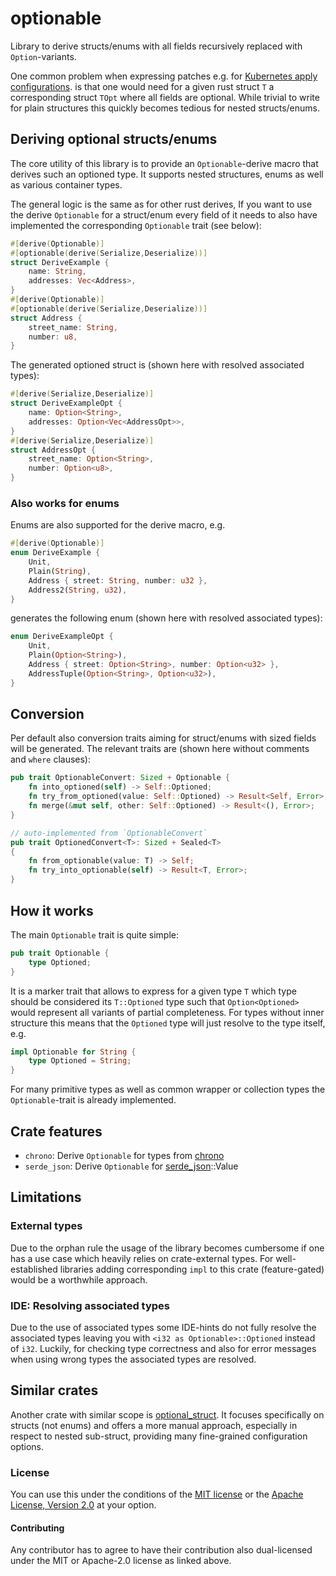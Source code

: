 # optionable

Library to derive structs/enums with all fields recursively replaced with `Option`-variants.

One common problem when expressing patches e.g. for [Kubernetes apply configurations](https://pkg.go.dev/k8s.io/client-go/applyconfigurations).
is that one would need for a given rust struct `T` a corresponding struct `TOpt` where all fields are optional.
While trivial to write for plain structures this quickly becomes tedious for nested structs/enums.

## Deriving optional structs/enums

The core utility of this library is to provide an `Optionable`-derive macro that derives such an optioned type.
It supports nested structures, enums as well as various container types.

The general logic is the same as for other rust derives, If you want to use the derive `Optionable` for a struct/enum
every field of it needs to also have implemented the corresponding `Optionable` trait (see below):
```rust
#[derive(Optionable)]
#[optionable(derive(Serialize,Deserialize))]
struct DeriveExample {
    name: String,
    addresses: Vec<Address>,
}
#[derive(Optionable)]
#[optionable(derive(Serialize,Deserialize))]
struct Address {
    street_name: String,
    number: u8,
}
```

The generated optioned struct is (shown here with resolved associated types):
```rust
#[derive(Serialize,Deserialize)]
struct DeriveExampleOpt {
    name: Option<String>,
    addresses: Option<Vec<AddressOpt>>,
}
#[derive(Serialize,Deserialize)]
struct AddressOpt {
    street_name: Option<String>,
    number: Option<u8>,
}
```

### Also works for enums
Enums are also supported for the derive macro, e.g.

```rust
#[derive(Optionable)]
enum DeriveExample {
    Unit,
    Plain(String),
    Address { street: String, number: u32 },
    Address2(String, u32),
}
```
generates the following enum (shown here with resolved associated types):
```rust
enum DeriveExampleOpt {
    Unit,
    Plain(Option<String>),
    Address { street: Option<String>, number: Option<u32> },
    AddressTuple(Option<String>, Option<u32>),
}
```

## Conversion
Per default also conversion traits aiming for struct/enums with sized fields will be generated.
The relevant traits are (shown here without comments and `where` clauses):
```rust
pub trait OptionableConvert: Sized + Optionable {
    fn into_optioned(self) -> Self::Optioned;
    fn try_from_optioned(value: Self::Optioned) -> Result<Self, Error>;
    fn merge(&mut self, other: Self::Optioned) -> Result<(), Error>;
}

// auto-implemented from `OptionableConvert`
pub trait OptionedConvert<T>: Sized + Sealed<T>
{
    fn from_optionable(value: T) -> Self;
    fn try_into_optionable(self) -> Result<T, Error>;
}
```

## How it works
The main `Optionable` trait is quite simple:
```rust
pub trait Optionable {
    type Optioned;
}
```
It is a marker trait that allows to express for a given type `T` which type should be considered its `T::Optioned` type
such that `Option<Optioned>` would represent all variants of partial completeness.
For types without inner structure this means that the `Optioned` type will just resolve to the type itself, e.g.
```rust
impl Optionable for String {
    type Optioned = String;
}
```
For many primitive types as well as common wrapper or collection types the `Optionable`-trait is already implemented.

## Crate features
- `chrono`: Derive `Optionable` for types from [chrono](https://docs.rs/chrono/latest/chrono/)
- `serde_json`: Derive `Optionable` for [serde_json](https://docs.rs/serde_json/latest/serde_json/)::Value

## Limitations

### External types
Due to the orphan rule the usage of the library becomes cumbersome if one has a use case which heavily relies on crate-external types.
For well-established libraries adding corresponding `impl` to this crate (feature-gated) would be a worthwhile approach.

### IDE: Resolving associated types
Due to the use of associated types some IDE-hints do not fully resolve the associated types leaving you with
`<i32 as Optionable>::Optioned` instead of `i32`. Luckily, for checking type correctness and also for error messages
when using wrong types the associated types are resolved.

## Similar crates
Another crate with similar scope is [optional_struct](https://crates.io/crates/optional_struct).
It focuses specifically on structs (not enums) and offers a more manual approach, especially in respect to nested sub-struct,
providing many fine-grained configuration options.

### License
You can use this under the conditions of the [MIT license](LICENSE-MIT) or the [Apache License, Version 2.0](LICENSE-APACHE) at your option.

#### Contributing
Any contributor has to agree to have their contribution also dual-licensed under the MIT or Apache-2.0 license as linked above.
